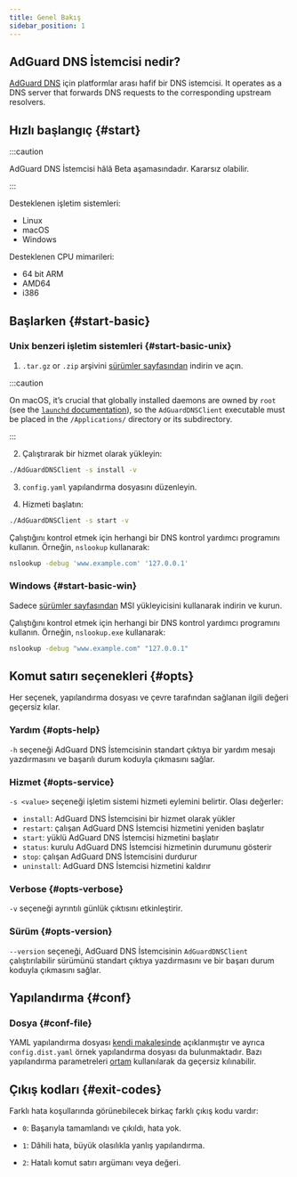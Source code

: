 ```yaml
---
title: Genel Bakış
sidebar_position: 1
---
```


<!-- markdownlint-configure-file {"ul-indent":{"indent":4,"start_indent":2,"start_indented":true}} -->

## AdGuard DNS İstemcisi nedir?

[AdGuard DNS][agdns] için platformlar arası hafif bir DNS istemcisi. It operates as a DNS server that forwards DNS requests to the corresponding upstream resolvers.

[agdns]: https://adguard-dns.io

## Hızlı başlangıç {#start}

:::caution

AdGuard DNS İstemcisi hâlâ Beta aşamasındadır. Kararsız olabilir.

:::

Desteklenen işletim sistemleri:

- Linux
- macOS
- Windows

Desteklenen CPU mimarileri:

- 64 bit ARM
- AMD64
- i386

## Başlarken {#start-basic}

### Unix benzeri işletim sistemleri {#start-basic-unix}

1. `.tar.gz` or `.zip` arşivini [sürümler sayfasından][releases] indirin ve açın.

  :::caution

  On macOS, it’s crucial that globally installed daemons are owned by `root` (see the [`launchd` documentation][launchd-requirements]), so the `AdGuardDNSClient` executable must be placed in the `/Applications/` directory or its subdirectory.

  :::

2. Çalıştırarak bir hizmet olarak yükleyin:

  ```sh
  ./AdGuardDNSClient -s install -v
  ```

3. `config.yaml` yapılandırma dosyasını düzenleyin.

4. Hizmeti başlatın:

  ```sh
  ./AdGuardDNSClient -s start -v
  ```

Çalıştığını kontrol etmek için herhangi bir DNS kontrol yardımcı programını kullanın. Örneğin, `nslookup` kullanarak:

```sh
nslookup -debug 'www.example.com' '127.0.0.1'
```

[launchd-requirements]: https://developer.apple.com/library/archive/documentation/MacOSX/Conceptual/BPSystemStartup/Chapters/CreatingLaunchdJobs.html
[releases]: https://github.com/AdguardTeam/AdGuardDNSClient/releases

### Windows {#start-basic-win}

Sadece [sürümler sayfasından][releases] MSI yükleyicisini kullanarak indirin ve kurun.

Çalıştığını kontrol etmek için herhangi bir DNS kontrol yardımcı programını kullanın. Örneğin, `nslookup.exe` kullanarak:

```sh
nslookup -debug "www.example.com" "127.0.0.1"
```

## Komut satırı seçenekleri {#opts}

Her seçenek, yapılandırma dosyası ve çevre tarafından sağlanan ilgili değeri geçersiz kılar.

### Yardım {#opts-help}

`-h` seçeneği AdGuard DNS İstemcisinin standart çıktıya bir yardım mesajı yazdırmasını ve başarılı durum koduyla çıkmasını sağlar.

### Hizmet {#opts-service}

`-s <value>` seçeneği işletim sistemi hizmeti eylemini belirtir. Olası değerler:

- `install`: AdGuard DNS İstemcisini bir hizmet olarak yükler
- `restart`: çalışan AdGuard DNS İstemcisi hizmetini yeniden başlatır
- `start`: yüklü AdGuard DNS İstemcisi hizmetini başlatır
- `status`: kurulu AdGuard DNS İstemcisi hizmetinin durumunu gösterir
- `stop`: çalışan AdGuard DNS İstemcisini durdurur
- `uninstall`: AdGuard DNS İstemcisi hizmetini kaldırır

### Verbose {#opts-verbose}

`-v` seçeneği ayrıntılı günlük çıktısını etkinleştirir.

### Sürüm {#opts-version}

`--version` seçeneği, AdGuard DNS İstemcisinin `AdGuardDNSClient` çalıştırılabilir sürümünü standart çıktıya yazdırmasını ve bir başarı durum koduyla çıkmasını sağlar.

## Yapılandırma {#conf}

### Dosya {#conf-file}

YAML yapılandırma dosyası [kendi makalesinde][conf] açıklanmıştır ve ayrıca `config.dist.yaml` örnek yapılandırma dosyası da bulunmaktadır.  Bazı yapılandırma parametreleri [ortam][env] kullanılarak da geçersiz kılınabilir.

[conf]: configuration.md
[env]: environment.md

## Çıkış kodları {#exit-codes}

Farklı hata koşullarında görünebilecek birkaç farklı çıkış kodu vardır:

- `0`: Başarıyla tamamlandı ve çıkıldı, hata yok.

- `1`: Dâhili hata, büyük olasılıkla yanlış yapılandırma.

- `2`: Hatalı komut satırı argümanı veya değeri.
